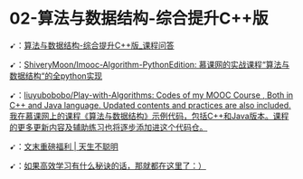 # 02-算法与数据结构-综合提升C++版

➹：[算法与数据结构-综合提升C++版_课程问答](http://coding.imooc.com/learn/qa/425.html?t=0&cate=3&waitreply=0&page=2)

➹：[ShiveryMoon/Imooc-Algorithm-PythonEdition: 慕课网的实战课程“算法与数据结构“的全python实现](https://github.com/ShiveryMoon/Imooc-Algorithm-PythonEdition)

➹：[liuyubobobo/Play-with-Algorithms: Codes of my MOOC Course <Play with Algorithms>, Both in C++ and Java language. Updated contents and practices are also included. 我在慕课网上的课程《算法与数据结构》示例代码，包括C++和Java版本。课程的更多更新内容及辅助练习也将逐步添加进这个代码仓。](https://github.com/liuyubobobo/Play-with-Algorithms#%E8%AF%BE%E7%A8%8B%E6%9B%B4%E6%96%B0%E4%BF%A1%E6%81%AF)

➹：[文末重磅福利 | 天生不聪明](https://mp.weixin.qq.com/s?__biz=MzU4NTIxODYwMQ==&mid=2247483856&idx=1&sn=47a72cee1190aefc06c24fea78f78484&chksm=fd8cae96cafb2780f2634bbeece1608f321ea2698523869ff6d0c58497ad2dfbf5fa1233b0dd&token=887178980&lang=zh_CN#rd)

➹：[如果高效学习有什么秘诀的话，那就都在这里了：）](https://mp.weixin.qq.com/s?__biz=MzU4NTIxODYwMQ==&mid=2247483836&idx=1&sn=90854aa76507281403e4dd9cd434a12b&chksm=fd8caefacafb27ec78f999fde4f1217c04c6e2ff28cf51fe511d8fa29d484d9281ff91de8c9c&token=88683563&lang=zh_CN#rd)